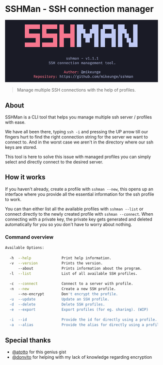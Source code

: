 # SSHMan - SSH connection manager

![Logo](https://github.com/mikeunge/sshman/blob/main/assets/logo.png?raw=true)

> Manage multiple SSH connections with the help of profiles.

## About

SSHMan is a CLI tool that helps you manage multiple ssh server / profiles with ease.

We have all been there, typing ```ssh -i``` and pressing the UP arrow till our fingers hurt to find the right connection string for the server we want to connect to.
And in the worst case we aren't in the directory where our ssh keys are stored.

This tool is here to solve this issue with managed profiles you can simply select and directly connect to the desired server.

## How it works

If you haven't already, create a profile with ```sshman --new```, this opens up an interface where you provide all the essential information for the ssh profile to work.

You can than either list all the available profiles with ```sshman --list``` or connect directly to the newly created profile with ```sshman --connect```.
When connecting with a private key, the private key gets generated and deleted automatically for you so you don't have to worry about nothing.

### Command overview

```bash
Available Options:

  -h  --help              Print help information.
  -v  --version           Prints the version.
      --about             Prints information about the program.
  -l  --list              List of all available SSH profiles.

  -c  --connect           Connect to a server with profile.
  -n  --new               Create a new SSH profile.
      --no-encrypt        Don't encrypt the profile.
  -u  --update            Update an SSH profile.
  -d  --delete            Delete SSH profiles.
  -e  --export            Export profiles (for eg. sharing). (WIP)

  -i  --id                Provide the id for directly using a profile.
  -a  --alias             Provide the alias for directly using a profile.
```
## Special thanks

- [@atotto](https://gist.github.com/atotto/ba19155295d95c8d75881e145c751372) for this genius gist
- [@donvito](https://gist.github.com/donvito/efb2c643b724cf6ff453da84985281f8) for helping with my lack of knowledge regarding encryption

